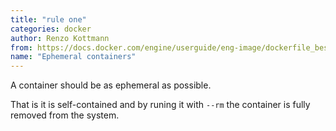 ```yaml
---
title: "rule one"
categories: docker
author: Renzo Kottmann
from: https://docs.docker.com/engine/userguide/eng-image/dockerfile_best-practices/
name: "Ephemeral containers"
---
```


A container should be as ephemeral as possible.

That is it is self-contained and by runing it with `--rm` the container is fully removed from the system.